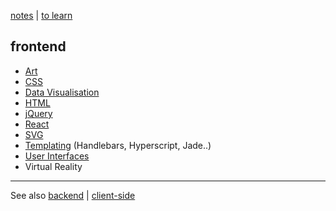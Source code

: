 [notes](index.md) | [to learn](toLearn.md)

## frontend
* [Art](art.md)
* [CSS](CSS/index.md)
* [Data Visualisation](dataVisualisation.md)
* [HTML](HTML/index.md)
* [jQuery](javascript/jQuery.md)
* [React](javascript/react/index.md)
* [SVG](HTML/SVG.md)
* [Templating](templating.md) (Handlebars, Hyperscript, Jade..)
* [User Interfaces](UI.md)
* Virtual Reality

---

See also [backend](backend.md) | [client-side](client-side.md)
